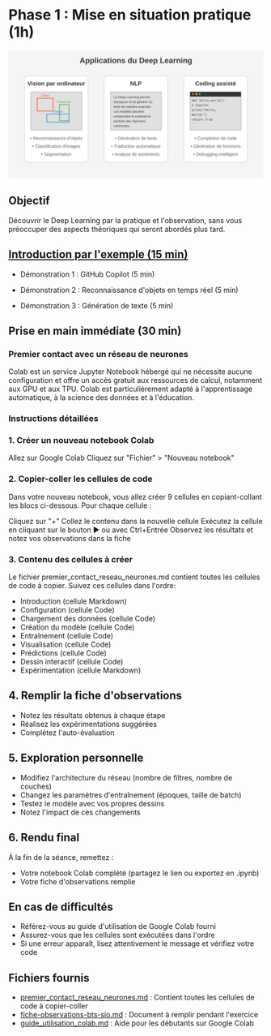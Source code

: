 # Phase 1 : Mise en situation pratique (1h)

![Deep Learning en action](../../images/deep-learning-action.svg)

## Objectif

Découvrir le Deep Learning par la pratique et l'observation, sans vous préoccuper des aspects théoriques qui seront abordés plus tard.

##  [Introduction par l'exemple (15 min) ](demonstrations.md)

- Démonstration 1 : GitHub Copilot (5 min)

-  Démonstration 2 : Reconnaissance d'objets en temps réel (5 min)

-  Démonstration 3 : Génération de texte (5 min)

## Prise en main immédiate (30 min)

### Premier contact avec un réseau de neurones

Colab est un service Jupyter Notebook hébergé qui ne nécessite aucune configuration et offre un accès gratuit aux ressources de calcul, notamment aux GPU et aux TPU. Colab est particulièrement adapté à l'apprentissage automatique, à la science des données et à l'éducation.

###  Instructions détaillées
###  1. Créer un nouveau notebook Colab

Allez sur Google Colab
Cliquez sur "Fichier" > "Nouveau notebook"

### 2. Copier-coller les cellules de code
Dans votre nouveau notebook, vous allez créer 9 cellules en copiant-collant les blocs ci-dessous. Pour chaque cellule :

Cliquez sur "+"
Collez le contenu dans la nouvelle cellule
Exécutez la cellule en cliquant sur le bouton ▶️ ou avec Ctrl+Entrée
Observez les résultats et notez vos observations dans la fiche

### 3. Contenu des cellules à créer
Le fichier premier_contact_reseau_neurones.md contient toutes les cellules de code à copier. Suivez ces cellules dans l'ordre:

- Introduction (cellule Markdown)
- Configuration (cellule Code)
- Chargement des données (cellule Code)
- Création du modèle (cellule Code)
- Entraînement (cellule Code)
- Visualisation (cellule Code)
- Prédictions (cellule Code)
- Dessin interactif (cellule Code)
- Expérimentation (cellule Markdown)

## 4. Remplir la fiche d'observations

- Notez les résultats obtenus à chaque étape
- Réalisez les expérimentations suggérées
- Complétez l'auto-évaluation

## 5. Exploration personnelle

- Modifiez l'architecture du réseau (nombre de filtres, nombre de couches)
- Changez les paramètres d'entraînement (époques, taille de batch)
- Testez le modèle avec vos propres dessins
- Notez l'impact de ces changements

## 6. Rendu final
À la fin de la séance, remettez :

- Votre notebook Colab complété (partagez le lien ou exportez en .ipynb)
- Votre fiche d'observations remplie

## En cas de difficultés

- Référez-vous au guide d'utilisation de Google Colab fourni
- Assurez-vous que les cellules sont exécutées dans l'ordre
- Si une erreur apparaît, lisez attentivement le message et vérifiez votre code

## Fichiers fournis

- [premier_contact_reseau_neurones.md](premier_contact_reseau_neurones.md) : Contient toutes les cellules de code à copier-coller
- [fiche-observations-bts-sio.md](fiche-observations-bts-sio.md) : Document à remplir pendant l'exercice
- [guide_utilisation_colab.md](guide_utilisation_colab.md) : Aide pour les débutants sur Google Colab




